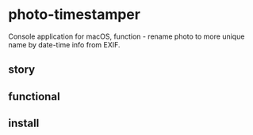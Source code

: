 # photo-timestamper
Console application for macOS, function - rename photo to more unique name by date-time info from EXIF.

## story

## functional

## install
